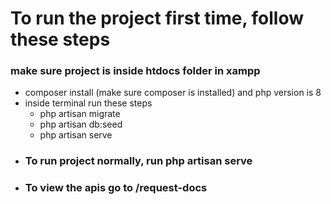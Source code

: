 <h1>To run the project first time, follow these steps</h1>
<h3> make sure project is inside htdocs folder in xampp</h3>
<ul>
    <li>composer install (make sure composer is installed) and php version is 8</li>
    <li>inside terminal  run these steps
        <ul>
            <li> php artisan migrate </li>
            <li> php artisan db:seed </li>
            <li> php artisan serve </li>
        </ul>
    </li>
</ul>
<ul>
    <li><h3>To run project normally, run php artisan serve </h3></li>
    <li><h3>To view the apis go to /request-docs </h3></li>
</ul>
